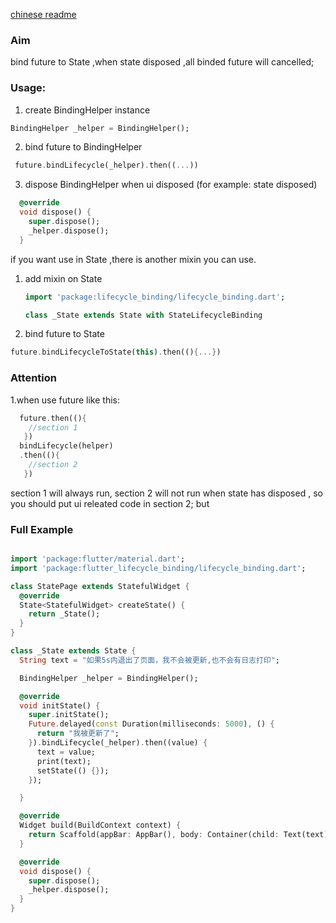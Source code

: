 [chinese readme](./README_CN.md)

### Aim
bind future to State ,when state disposed ,all binded future will cancelled;

### Usage:
1. create BindingHelper instance

```dart
BindingHelper _helper = BindingHelper();
```

2. bind future to BindingHelper

```dart
 future.bindLifecycle(_helper).then((...))
```

3. dispose BindingHelper when ui disposed (for example: state disposed)
```dart 
  @override
  void dispose() {
    super.dispose();
    _helper.dispose();
  }
```

if you want use in State ,there is another mixin you can use.
1. add mixin on State

   ```dart
   import 'package:lifecycle_binding/lifecycle_binding.dart';
   
   class _State extends State with StateLifecycleBinding
   
   ```

2. bind future to State

```dart
future.bindLifecycleToState(this).then((){...})
```


### Attention
1.when use future like this:

```dart
  future.then((){
    //section 1
   })
  bindLifecycle(helper)
  .then((){
    //section 2
   })
```

section 1 will always run,  section 2 will not run when state has disposed , so you should put ui releated code in section 2;
but

### Full Example

```dart

import 'package:flutter/material.dart';
import 'package:flutter_lifecycle_binding/lifecycle_binding.dart';

class StatePage extends StatefulWidget {
  @override
  State<StatefulWidget> createState() {
    return _State();
  }
}

class _State extends State {
  String text = "如果5s内退出了页面，我不会被更新,也不会有日志打印";

  BindingHelper _helper = BindingHelper();

  @override
  void initState() {
    super.initState();
    Future.delayed(const Duration(milliseconds: 5000), () {
      return "我被更新了";
    }).bindLifecycle(_helper).then((value) {
      text = value;
      print(text);
      setState(() {});
    });

  }

  @override
  Widget build(BuildContext context) {
    return Scaffold(appBar: AppBar(), body: Container(child: Text(text)));
  }

  @override
  void dispose() {
    super.dispose();
    _helper.dispose();
  }
}

```